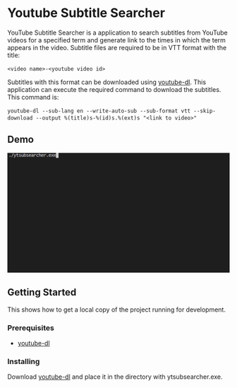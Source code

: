 # Youtube Subtitle Searcher

YouTube Subtitle Searcher is a application to search subtitles from YouTube videos for a specified term and generate link to the times in which the term appears in the video. Subtitle files are required to be in VTT format with the title:

    <video name>-<youtube video id>

Subtitles with this format can be downloaded using [youtube-dl](https://github.com/ytdl-org/youtube-dl). This application can execute the required command to download the subtitles. This command is: 

    youtube-dl --sub-lang en --write-auto-sub --sub-format vtt --skip-download --output %(title)s-%(id)s.%(ext)s "<link to video>"

## Demo

![demo](./demo/demo.gif)

## Getting Started

This shows how to get a local copy of the project running for development.

### Prerequisites

- [youtube-dl](https://github.com/ytdl-org/youtube-dl)

### Installing

Download [youtube-dl](https://github.com/ytdl-org/youtube-dl) and place it in the directory with ytsubsearcher.exe.